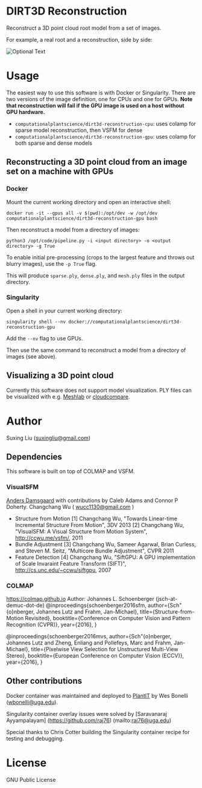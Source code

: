 # DIRT3D Reconstruction

Reconstruct a 3D point cloud root model from a set of images.
 
For example, a real root and a reconstruction, side by side:

![Optional Text](../master/media/ProjectDemo.gif)
    
# Usage

The easiest way to use this software is with Docker or Singularity. There are two versions of the image definition, one for CPUs and one for GPUs. **Note that reconstruction will fail if the GPU image is used on a host without GPU hardware.**

- `computationalplantscience/dirt3d-reconstruction-cpu`: uses colamp for sparse model reconstruction, then VSFM for dense
- `computationalplantscience/dirt3d-reconstruction-gpu`: uses colamp for both sparse and dense models

## Reconstructing a 3D point cloud from an image set on a machine with GPUs

### Docker

Mount the current working directory and open an interactive shell:

```shell
docker run -it --gpus all -v $(pwd):/opt/dev -w /opt/dev computationalplantscience/dirt3d-reconstruction-gpu bash
```

Then reconstruct a model from a directory of images:

```shell
python3 /opt/code/pipeline.py -i <input directory> -o <output directory> -g True
```

To enable initial pre-processing (crops to the largest feature and throws out blurry images), use the `-p True` flag.

This will produce `sparse.ply`, `dense.ply`, and `mesh.ply` files in the output directory.

### Singularity

Open a shell in your current working directory:

```shell
singularity shell --nv docker://computationalplantscience/dirt3d-reconstruction-gpu
```

Add the `--nv` flag to use GPUs.

Then use the same command to reconstruct a model from a directory of images (see above).

## Visualizing a 3D point cloud

Currently this software does not support model visualization. PLY files can be visualized with e.g. [Meshlab](https://www.meshlab.net/) or [cloudcompare](https://www.danielgm.net/cc/).

# Author
Suxing Liu (suxingliu@gmail.com)

## Dependencies

This software is built on top of COLMAP and VSFM.

### VisualSFM
[Anders Damsgaard](mailto:adamsgaard@ucsd.edu) with contributions by Caleb Adams and Connor P Doherty.
Changchang Wu ( wucc1130@gmail.com )
+ Structure from Motion
[1] Changchang Wu, "Towards Linear-time Incremental Structure From Motion", 3DV 2013
[2] Changchang Wu, "VisualSFM: A Visual Structure from Motion System", http://ccwu.me/vsfm/, 2011
+ Bundle Adjustment
[3] Changchang Wu, Sameer Agarwal, Brian Curless, and Steven M. Seitz, "Multicore Bundle Adjustment", CVPR 2011   
+ Feature Detection
[4] Changchang Wu, "SiftGPU: A GPU implementation of Scale Invaraint Feature Transform (SIFT)", http://cs.unc.edu/~ccwu/siftgpu, 2007

### COLMAP
https://colmap.github.io
Author: Johannes L. Schoenberger (jsch-at-demuc-dot-de)
@inproceedings{schoenberger2016sfm,
    author={Sch\"{o}nberger, Johannes Lutz and Frahm, Jan-Michael},
    title={Structure-from-Motion Revisited},
    booktitle={Conference on Computer Vision and Pattern Recognition (CVPR)},
    year={2016},
}

@inproceedings{schoenberger2016mvs,
    author={Sch\"{o}nberger, Johannes Lutz and Zheng, Enliang and Pollefeys, Marc and Frahm, Jan-Michael},
    title={Pixelwise View Selection for Unstructured Multi-View Stereo},
    booktitle={European Conference on Computer Vision (ECCV)},
    year={2016},
}

## Other contributions

Docker container was maintained and deployed to [PlantIT](https://portnoy.cyverse.org) by Wes Bonelli (wbonelli@uga.edu).

Singularity container overlay issues were solved by [Saravanaraj Ayyampalayam] (https://github.com/raj76) (mailto:raj76@uga.edu)

Special thanks to Chris Cotter building the Singularity container recipe for testing and debugging.

# License
GNU Public License
